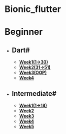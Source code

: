 # Bionic_flutter
# Beginner
- ## Dart# 
  - [**Week1(1->30)**](https://www.youtube.com/watch?v=kgN7veo9tC0&list=PL93xoMrxRJIsYc9L0XBSaiiuq01JTMQ_o)
  - [**Week2(31->51)**](https://www.youtube.com/watch?v=kgN7veo9tC0&list=PL93xoMrxRJIsYc9L0XBSaiiuq01JTMQ_o)
  - [**Week3(OOP)**](https://www.youtube.com/watch?v=jz8JVznL2HA&list=PLwWuxCLlF_ue7GPvoG_Ko1x43tZw5cz9v)
  -  [**Week4**](https://www.youtube.com/playlist?list=PLKi5vUe5hkZgBUM0QEz7wSnL95nXTmk_6)
- ## Intermediate#
  - [**Week1(1->18)**](https://www.youtube.com/watch?v=qfm-mG-BCJs&list=PL93xoMrxRJItdRumqolHX0UT-LHK8_39N)
  - [**Week2**](https://www.youtube.com/playlist?list=PLKi5vUe5hkZh6BhsGpDQBJYM_fFG9VWbL)
  - [**Week3**](https://www.youtube.com/playlist?list=PLKi5vUe5hkZirFABVUTaWAyIU6mhYrNrU)
  - [**Week4**](https://www.youtube.com/playlist?list=PLKi5vUe5hkZg-BWIUp3N0mOn_yXbUGHeh)
  - [**Week5**](https://www.youtube.com/playlist?list=PLKi5vUe5hkZhvs0bxTuMqclUPgFS7gozu)   
 
